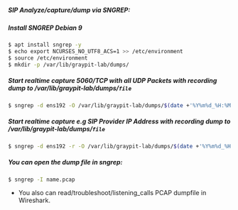 ##### SIP Analyze/capture/dump via SNGREP:

##### Install SNGREP Debian 9
```bash
$ apt install sngrep -y
$ echo export NCURSES_NO_UTF8_ACS=1 >> /etc/environment
$ source /etc/environment
$ mkdir -p /var/lib/graypit-lab/dumps/
```
##### Start realtime capture 5060/TCP with all UDP Packets with recording dump to **/var/lib/graypit-lab/dumps/`file`**
```bash
$ sngrep -d ens192 -O /var/lib/graypit-lab/dumps/$(date +'%Y%m%d_%H:%M.pcap') port 5060 and udp
```

##### Start realtime capture e.g SIP Provider IP Address with recording dump to **/var/lib/graypit-lab/dumps/`file`**
```bash
$ sngrep -d ens192 -r -O /var/lib/graypit-lab/dumps/$(date +'%Y%m%d_%H:%M.pcap') host 85.154.22.23
```

##### You can open the dump file in sngrep:
```bash
$ sngrep -I name.pcap
```
- You also can read/troubleshoot/listening_calls PCAP dumpfile in Wireshark.

